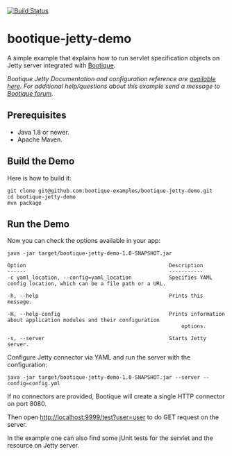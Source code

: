 [![Build Status](https://travis-ci.org/bootique-examples/bootique-jetty-demo.svg)](https://travis-ci.org/bootique-examples/bootique-jetty-demo)

# bootique-jetty-demo

A simple example that explains how to run servlet specification objects on Jetty server integrated with [Bootique](https://bootique.io). 

*Bootique Jetty Documentation and configuration reference are 
[available here](https://bootique.io/docs/0/bootique-jetty-docs/).*
*For additional help/questions about this example send a message to
[Bootique forum](https://groups.google.com/forum/#!forum/bootique-user).*

## Prerequisites

* Java 1.8 or newer.
* Apache Maven.

## Build the Demo

Here is how to build it:

	git clone git@github.com:bootique-examples/bootique-jetty-demo.git
	cd bootique-jetty-demo
	mvn package

## Run the Demo

Now you can check the options available in your app:

    java -jar target/bootique-jetty-demo-1.0-SNAPSHOT.jar
    
    Option                                              Description
    ------                                              -----------    
    -c yaml_location, --config=yaml_location            Specifies YAML config location, which can be a file path or a URL.

    -h, --help                                          Prints this message.

    -H, --help-config                                   Prints information about application modules and their configuration
                                                            options.
                                                            
    -s, --server                                        Starts Jetty server.


Configure Jetty connector via YAML and run the server with the configuration:
    
    java -jar target/bootique-jetty-demo-1.0-SNAPSHOT.jar --server --config=config.yml

If no connectors are provided, Bootique will create a single HTTP connector on port 8080.

Then open [http://localhost:9999/test?user=user](http://locahost:9999/test?user=user) to do GET request on the server.

In the example one can also find some jUnit tests for the servlet and the resource on Jetty server.
 

    
